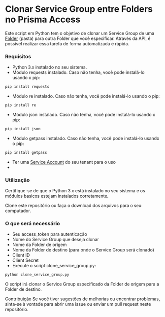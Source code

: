 # Clonar Service Group entre Folders no Prisma Access
Este script em Python tem o objetivo de clonar um Service Group de uma [Folder](https://docs.paloaltonetworks.com/prisma/prisma-access/prisma-access-cloud-managed-admin/create-prisma-access-policy/organizing-your-prisma-access-configurations#:~:text=Configuration%20Folders%20You%20can%20apply%20Prisma%20Access%20policy,be%20shared%20or%20are%20specific%20to%20deployment%20types.) (pasta) para outra Folder que você especificar. Através da API, é possível realizar essa tarefa de forma automatizada e rápida.


### Requisitos
* Python 3.x instalado no seu sistema.
* Módulo requests instalado. Caso não tenha, você pode instalá-lo usando o pip:
```python
pip install requests
```
* Módulo re instalado. Caso não tenha, você pode instalá-lo usando o pip:
```python
pip install re
```
* Módulo json instalado. Caso não tenha, você pode instalá-lo usando o pip:
```python
pip install json
```
* Módulo getpass instalado. Caso não tenha, você pode instalá-lo usando o pip:
```python
pip install getpass
```
* Ter uma [Service Account](https://pan.dev/sase/docs/service-accounts/) do seu tenant para o uso
* 
### Utilização
Certifique-se de que o Python 3.x está instalado no seu sistema e os módulos basicos estejam instalados corretamente.

Clone este repositório ou faça o download dos arquivos para o seu computador.

### O que será necessário

* Seu access_token para autenticação
* Nome do Service Group que deseja clonar
* Nome da Folder de origem
* Nome da Folder de destino (para onde o Service Group será clonado)
* Client ID
* Client Secret
* Execute o script clone_service_group.py:

```python
python clone_service_group.py
```
O script irá clonar o Service Group especificado da Folder de origem para a Folder de destino.

Contribuição
Se você tiver sugestões de melhorias ou encontrar problemas, sinta-se à vontade para abrir uma issue ou enviar um pull request neste repositório.
